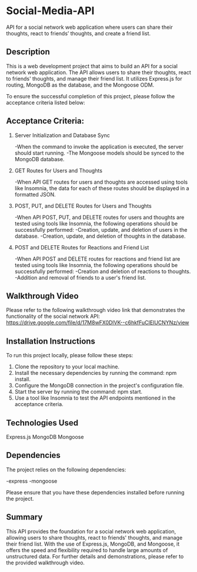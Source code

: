 # Social-Media-API
API for a social network web application where users can share their thoughts, react to friends’ thoughts, and create a friend list.

## Description
This is a web development project that aims to build an API for a social network web application. The API allows users to share their thoughts, react to friends' thoughts, and manage their friend list. It utilizes Express.js for routing, MongoDB as the database, and the Mongoose ODM.

To ensure the successful completion of this project, please follow the acceptance criteria listed below:

## Acceptance Criteria:

1. Server Initialization and Database Sync

    -When the command to invoke the application is executed, the server should start running.
    -The Mongoose models should be synced to the MongoDB database.

2. GET Routes for Users and Thoughts

    -When API GET routes for users and thoughts are accessed using tools like Insomnia, the data for each of these routes should be displayed in a formatted JSON.

3. POST, PUT, and DELETE Routes for Users and Thoughts

    -When API POST, PUT, and DELETE routes for users and thoughts are tested using tools like Insomnia, the following operations should be successfully performed:
        -Creation, update, and deletion of users in the database.
        -Creation, update, and deletion of thoughts in the database.

4. POST and DELETE Routes for Reactions and Friend List

    -When API POST and DELETE routes for reactions and friend list are tested using tools like Insomnia, the following operations should be successfully performed:
        -Creation and deletion of reactions to thoughts.
        -Addition and removal of friends to a user's friend list.

## Walkthrough Video

Please refer to the following walkthrough video link that demonstrates the functionality of the social network API: https://drive.google.com/file/d/17M8wFX0DlVK--c6hkfFuCIElUCNYNz/view

## Installation Instructions

To run this project locally, please follow these steps:

1. Clone the repository to your local machine.
2. Install the necessary dependencies by running the command: npm install.
3. Configure the MongoDB connection in the project's configuration file.
4. Start the server by running the command: npm start.
5. Use a tool like Insomnia to test the API endpoints mentioned in the acceptance criteria.

## Technologies Used

Express.js
MongoDB
Mongoose

## Dependencies

The project relies on the following dependencies:

-express
-mongoose

Please ensure that you have these dependencies installed before running the project.

## Summary

This API provides the foundation for a social network web application, allowing users to share thoughts, react to friends' thoughts, and manage their friend list. With the use of Express.js, MongoDB, and Mongoose, it offers the speed and flexibility required to handle large amounts of unstructured data. For further details and demonstrations, please refer to the provided walkthrough video.